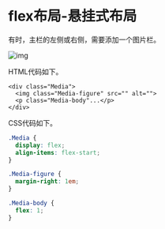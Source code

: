 # flex布局-悬挂式布局

有时，主栏的左侧或右侧，需要添加一个图片栏。

![img](https://abelsun-1256449468.cos.ap-beijing.myqcloud.com/image/bg2015071325.png)

HTML代码如下。

 ```markup
 <div class="Media">
   <img class="Media-figure" src="" alt="">
   <p class="Media-body"...</p>
 </div>
 ```

CSS代码如下。

 ```css
 .Media {
   display: flex;
   align-items: flex-start;
 }
 
 .Media-figure {
   margin-right: 1em;
 }
 
 .Media-body {
   flex: 1;
 }
 ```
